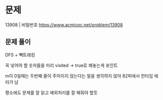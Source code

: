 # 문제

13908 | 비밀번호
https://www.acmicpc.net/problem/13908

## 문제 풀이

DFS + 빽트래킹

꼭 넣어야 할 숫자들을 미리 visited -> true로 해놓는게 포인트

m이 0일때는 두번째 줄이 주어지지 않는다는 말을 생각하지 않아 82퍼에서 런타임 에러가 남

평소에도 문제를 잘 읽고 예외처리를 잘 해줘야 할듯
